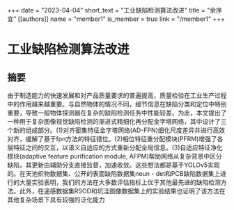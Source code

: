 +++
date = "2023-04-04"
short_text = "工业缺陷检测算法改进"
title = "余序宜"
[[authors]]
    name = "member1"
    is_member = true
    link = "/member1"
+++



# 工业缺陷检测算法改进

## 摘要
由于制造能力的快速发展和对产品质量要求的普遍提高，质量检验在工业生产过程中的作用越来越重要。与自然物体的情况不同，细节信息在缺陷分类和定位中特别重要，导致一般物体探测器在复杂的缺陷检测任务中性能较差。为此，本文提出了一种用于复杂图像视觉缺陷检测的渐进式精细化再分配金字塔网络，其中设计了三个新的组成部分。(1)对齐密集特征金字塔网络(AD-FPN)细化尺度差异并进行高效对齐，缓解了基于fpn方法的特征错位。(2)相位特征重分配模块(PFRM)增强了各层特征之间的交互，以语义自适应的方式重新分配全局信息。(3)自适应特征净化模块(adaptive feature purification module, AFPM)帮助网络从复杂背景中区分缺陷，其更新由辅助分支直接监督，加速收敛。这些想法都是基于YOLOv5实现的。在天池织物数据集、公开的表面缺陷数据集neun - det和PCB缺陷数据集上进行的大量实验表明，我们的方法在大多数评估指标上优于其他最先进的缺陷检测方法。此外，在遥感数据集RSOD和坑洼图像数据集上的实验结果也证明了该方法在其他复杂场景下具有较强的泛化能力